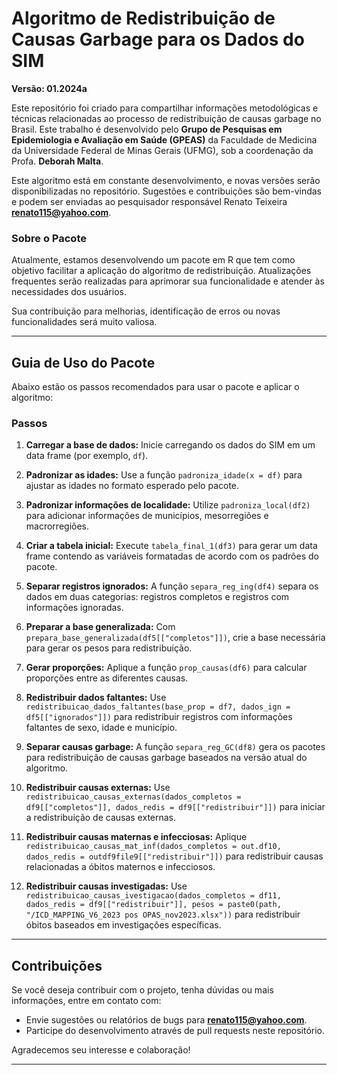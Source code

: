 # Algoritmo de Redistribuição de Causas Garbage para os Dados do SIM

**Versão: 01.2024a**

Este repositório foi criado para compartilhar informações metodológicas e técnicas relacionadas ao processo de redistribuição de causas garbage no Brasil. Este trabalho é desenvolvido pelo **Grupo de Pesquisas em Epidemiologia e Avaliação em Saúde (GPEAS)** da Faculdade de Medicina da Universidade Federal de Minas Gerais (UFMG), sob a coordenação da Profa. **Deborah Malta**.

Este algoritmo está em constante desenvolvimento, e novas versões serão disponibilizadas no repositório. Sugestões e contribuições são bem-vindas e podem ser enviadas ao pesquisador responsável Renato Teixeira  **renato115@yahoo.com**.

### **Sobre o Pacote**
Atualmente, estamos desenvolvendo um pacote em R que tem como objetivo facilitar a aplicação do algoritmo de redistribuição. Atualizações frequentes serão realizadas para aprimorar sua funcionalidade e atender às necessidades dos usuários.

Sua contribuição para melhorias, identificação de erros ou novas funcionalidades será muito valiosa.

---

## **Guia de Uso do Pacote**

Abaixo estão os passos recomendados para usar o pacote e aplicar o algoritmo:

### **Passos**

1. **Carregar a base de dados:**
   Inicie carregando os dados do SIM em um data frame (por exemplo, `df`).

2. **Padronizar as idades:**
   Use a função `padroniza_idade(x = df)` para ajustar as idades no formato esperado pelo pacote.

3. **Padronizar informações de localidade:**
   Utilize `padroniza_local(df2)` para adicionar informações de municípios, mesorregiões e macrorregiões.

4. **Criar a tabela inicial:**
   Execute `tabela_final_1(df3)` para gerar um data frame contendo as variáveis formatadas de acordo com os padrões do pacote.

5. **Separar registros ignorados:**
   A função `separa_reg_ing(df4)` separa os dados em duas categorias: registros completos e registros com informações ignoradas.

6. **Preparar a base generalizada:**
   Com `prepara_base_generalizada(df5[["completos"]])`, crie a base necessária para gerar os pesos para redistribuição.

7. **Gerar proporções:**
   Aplique a função `prop_causas(df6)` para calcular proporções entre as diferentes causas.

8. **Redistribuir dados faltantes:**
   Use `redistribuicao_dados_faltantes(base_prop = df7, dados_ign = df5[["ignorados"]])` para redistribuir registros com informações faltantes de sexo, idade e município.

9. **Separar causas garbage:**
   A função `separa_reg_GC(df8)` gera os pacotes para redistribuição de causas garbage baseados na versão atual do algoritmo.

10. **Redistribuir causas externas:**
    Use `redistribuicao_causas_externas(dados_completos = df9[["completos"]], dados_redis = df9[["redistribuir"]])` para iniciar a redistribuição de causas externas.

11. **Redistribuir causas maternas e infecciosas:**
    Aplique `redistribuicao_causas_mat_inf(dados_completos = out.df10, dados_redis = outdf9file9[["redistribuir"]])` para redistribuir causas relacionadas a óbitos maternos e infecciosos.

12. **Redistribuir causas investigadas:**
    Use `redistribuicao_causas_ivestigacao(dados_completos = df11, dados_redis = df9[["redistribuir"]], pesos = paste0(path, "/ICD_MAPPING_V6_2023 pos OPAS_nov2023.xlsx"))` para redistribuir óbitos baseados em investigações específicas.

---

## **Contribuições**
Se você deseja contribuir com o projeto, tenha dúvidas ou mais informações, entre em contato com:

- Envie sugestões ou relatórios de bugs para **renato115@yahoo.com**.
- Participe do desenvolvimento através de pull requests neste repositório.

Agradecemos seu interesse e colaboração!

---
